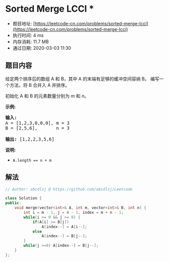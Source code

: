 # Sorted Merge LCCI *
- 题目地址: [https://leetcode-cn.com/problems/sorted-merge-lcci](https://leetcode-cn.com/problems/sorted-merge-lcci)
- 执行时间: 4 ms
- 内存消耗: 11.7 MB
- 通过日期: 2020-03-03 11:30

## 题目内容
<p>给定两个排序后的数组 A 和 B，其中 A 的末端有足够的缓冲空间容纳 B。 编写一个方法，将 B 合并入 A 并排序。</p>

<p>初始化 A 和 B 的元素数量分别为 <em>m</em> 和 <em>n</em>。</p>

<p><strong>示例:</strong></p>

<pre><strong>输入:</strong>
A = [1,2,3,0,0,0], m = 3
B = [2,5,6],       n = 3

<strong>输出:</strong> [1,2,2,3,5,6]</pre>

<p><strong>说明:</strong></p>

<ul>
	<li><code>A.length == n + m</code></li>
</ul>


## 解法
```cpp
// Author: abcdlsj @ https://github.com/abcdlsj/Leetcode

class Solution {
public:
    void merge(vector<int>& A, int m, vector<int>& B, int n) {
        int i = m - 1, j = n - 1, index = m + n - 1;
        while(i >= 0 && j >= 0) {
            if(A[i] >= B[j]) 
                A[index--] = A[i--];
            else 
                A[index--] = B[j--]; 
        }
        while(j >=0) A[index--] = B[j--];
    }
}; 

```